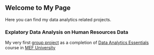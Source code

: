 ﻿## Welcome to My Page

Here you can find my data analytics related projects.

### Explatory Data Analysis on Human Resources Data

My very first [group project](Group_Project2Yaka.html) as a completion of [Data Analytics Essentials](https://mef-bda503.github.io/) course in [MEF University](http://www.mef.edu.tr/en)

